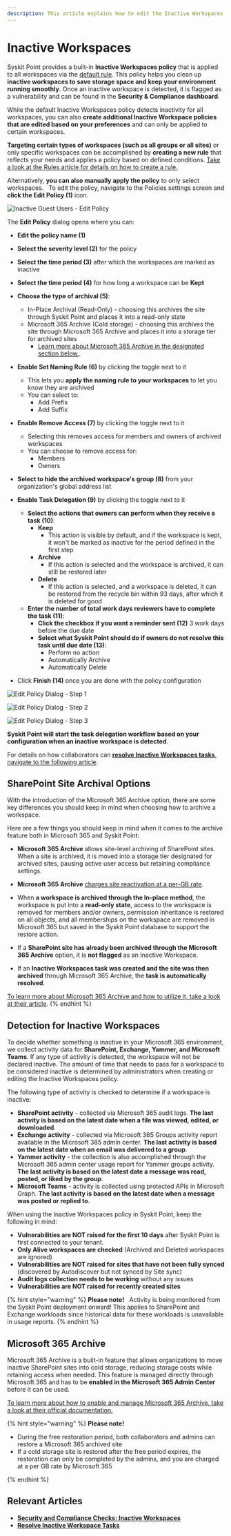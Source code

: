 ```yaml
---
description: This article explains how to edit the Inactive Workspaces policy. 
---
```


# Inactive Workspaces

Syskit Point provides a built-in **Inactive Workspaces policy** that is applied to all workspaces via the [default rule](../automated-workflows/policy-automation.md#default-rule). This policy helps you clean up **inactive workspaces to save storage space and keep your environment running smoothly**. Once an inactive workspace is detected, it is flagged as a vulnerability and can be found in the **Security & Compliance dashboard**. 

While the default Inactive Workspaces policy detects inactivity for all workspaces, you can also **create additional Inactive Workspace policies that are edited based on your preferences** and can only be applied to certain workspaces.

**Targeting certain types of workspaces (such as all groups or all sites)** or only specific workspaces can be accomplished by **creating a new rule** that reflects your needs and applies a policy based on defined conditions. [Take a look at the Rules article for details on how to create a rule.](../../governance-and-automation/automated-workflows/policy-automation.md)

Alternatively, **you can also manually apply the policy** to only select workspaces. 
 
To edit the policy, navigate to the Policies settings screen and **click the Edit Policy (1)** icon.

![Inactive Guest Users - Edit Policy](../../.gitbook/assets/inactive-workspaces-admin-edit.png)

The **Edit Policy** dialog opens where you can:
* **Edit the policy name (1)**
* **Select the severity level (2)** for the policy
* **Select the time period (3)** after which the workspaces are marked as inactive
* **Select the time period (4)** for how long a workspace can be **Kept**
* **Choose the type of archival (5)**: 
  * In-Place Archival (Read-Only) - choosing this archives the site through Syskit Point and places it into a read-only state 
  * Microsoft 365 Archive (Cold storage) - choosing this archives the site through Microsoft 365 Archive and places it into a storage tier for archived sites
    * [Learn more about Microsoft 365 Archive in the designated section below.](#microsoft-365-archive).

* **Enable Set Naming Rule (6)** by clicking the toggle next to it
    * This lets you **apply the naming rule to your workspaces** to let you know they are archived
    * You can select to:
        * Add Prefix
        * Add Suffix
* **Enable Remove Access (7)** by clicking the toggle next to it
    * Selecting this removes access for members and owners of archived workspaces   
    * You can choose to remove access for:
        * Members
        * Owners
* **Select to hide the archived workspace's group (8)** from your organization's global address list
* **Enable Task Delegation (9)** by clicking the toggle next to it
    * **Select the actions that owners can perform when they receive a task (10)**:
        * **Keep**
            * This action is visible by default, and if the workspace is kept, it won't be marked as inactive for the period defined in the first step
        * **Archive**
            * If this action is selected and the workspace is archived, it can still be restored later
        * **Delete**
            * If this action is selected, and a workspace is deleted, it can be restored from the recycle bin within 93 days, after which it is deleted for good
    * **Enter the number of total work days reviewers have to complete the task (11)**:
        * **Click the checkbox if you want a reminder sent (12)** 3 work days before the due date 
        * **Select what Syskit Point should do if owners do not resolve this task until due date (13)**:
            * Perform no action
            * Automatically Archive
            * Automatically Delete
* Click **Finish (14)** once you are done with the policy configuration   

![Edit Policy Dialog - Step 1](../../.gitbook/assets/inactive-workspaces-admin-edit-step-1.png)

![Edit Policy Dialog - Step 2](../../.gitbook/assets/inactive-workspaces-admin-edit-step-2.png)

![Edit Policy Dialog - Step 3](../../.gitbook/assets/inactive-workspaces-admin-edit-step-3.png)

**Syskit Point will start the task delegation workflow based on your configuration when an inactive workspace is detected**. 

For details on how collaborators can [**resolve Inactive Workspaces tasks**, navigate to the following article](../../point-collaborators/resolve-governance-tasks/inactive-workspaces.md).


## SharePoint Site Archival Options

With the introduction of the Microsoft 365 Archive option, there are some key differences you should keep in mind when choosing how to archive a workspace.

Here are a few things you should keep in mind when it comes to the archive feature both in Microsoft 365 and Syskit Point:

* **Microsoft 365 Archive** allows site-level archiving of SharePoint sites. When a site is archived, it is moved into a storage tier designated for archived sites, pausing active user access but retaining compliance settings.

* **Microsoft 365 Archive** [charges site reactivation at a per-GB rate](https://learn.microsoft.com/en-us/microsoft-365/archive/archive-pricing?view=o365-worldwide).

* When **a workspace is archived through the In-place method**, the workspace is put into a **read-only state**, access to the workspace is removed for members and/or owners, permission inheritance is restored on all objects, and all memberships on the workspace are removed in Microsoft 365 but saved in the Syskit Point database to support the restore action. 

* If a **SharePoint site has already been archived through the Microsoft 365 Archive** option, it is **not flagged** as an Inactive Workspace. 

* If an **Inactive Workspaces task was created and the site was then archived** through Microsoft 365 Archive, the **task is automatically resolved**. 

[To learn more about Microsoft 365 Archive and how to utilize it, take a look at their article](https://learn.microsoft.com/en-us/microsoft-365/archive/archive-overview?view=o365-worldwide).
{% endhint %}


## Detection for Inactive Workspaces

To decide whether something is inactive in your Microsoft 365 environment, we collect activity data for **SharePoint, Exchange, Yammer, and Microsoft Teams**. If any type of activity is detected, the workspace will not be declared inactive. The amount of time that needs to pass for a workspace to be considered inactive is determined by administrators when creating or editing the Inactive Workspaces policy. 

The following type of activity is checked to determine if a workspace is inactive:

* **SharePoint activity** - collected via Microsoft 365 audit logs. **The last activity is based on the latest date when a file was viewed, edited, or downloaded**.
* **Exchange activity** - collected via Microsoft 365 Groups activity report available in the Microsoft 365 admin center. **The last activity is based on the latest date when an email was delivered to a group**.
* **Yammer activity** - the collection is also accomplished through the Microsoft 365 admin center usage report for Yammer groups activity. **The last activity is based on the latest date a message was read, posted, or liked by the group**.
* **Microsoft Teams** - activity is collected using protected APIs in Microsoft Graph. **The last activity is based on the latest date when a message was posted or replied to**.

When using the Inactive Workspaces policy in Syskit Point, keep the following in mind:
 
* **Vulnerabilities are NOT raised for the first 10 days** after Syskit Point is first connected to your tenant.
* **Only Alive workspaces are checked** (Archived and Deleted workspaces are ignored)
* **Vulnerabilities are NOT raised for sites that have not been fully synced** (discovered by Autodiscover but not synced by Site sync) 
* **Audit logs collection needs to be working** without any issues 
* **Vulnerabilities are NOT raised for recently created sites**


{% hint style="warning" %}
**Please note!**  
Activity is being monitored from the Syskit Point deployment onward! This applies to SharePoint and Exchange workloads since historical data for these workloads is unavailable in usage reports.
{% endhint %}

## Microsoft 365 Archive

Microsoft 365 Archive is a built-in feature that allows organizations to move inactive SharePoint sites into cold storage, reducing storage costs while retaining access when needed. This feature is managed directly through Microsoft 365 and has to be **enabled in the Microsoft 365 Admin Center** before it can be used.

[To learn more about how to enable and manage Microsoft 365 Archive, take a look at their official documentation.](https://learn.microsoft.com/en-us/microsoft-365/archive/archive-overview?view=o365-worldwide)

{% hint style="warning" %}
**Please note!**  
* During the free restoration period, both collaborators and admins can restore a Microsoft 365 archived site
* If a cold storage site is restored after the free period expires, the restoration can only be completed by the admins, and you are charged at a per GB rate by Microsoft 365

{% endhint %}

## Relevant Articles

* [**Security and Compliance Checks: Inactive Workspaces**](../security-compliance-checks/inactive-workspaces.md)
* [**Resolve Inactive Workspace Tasks**](../../point-collaborators/resolve-governance-tasks/inactive-workspaces.md)